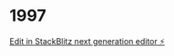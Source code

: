 # 1997

[Edit in StackBlitz next generation editor ⚡️](https://stackblitz.com/~/github.com/Ziadmohammed15/1997)